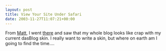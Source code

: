 ```yaml
---
layout: post
title: View Your Site Under Safari
date: 2003-11-27T11:07:21+00:00
---
```


From  [Matt](http://postneo.com/2003/11/25.html#a3112), I went [there](http://www.danvine.com/capture/) and saw that my whole blog looks like crap with my current dasBlog skin. I really want to write a skin, but where on earth am I going to find the time….
